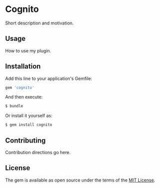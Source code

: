 # Cognito
Short description and motivation.

## Usage
How to use my plugin.

## Installation
Add this line to your application's Gemfile:

```ruby
gem 'cognito'
```

And then execute:
```bash
$ bundle
```

Or install it yourself as:
```bash
$ gem install cognito
```

## Contributing
Contribution directions go here.

## License
The gem is available as open source under the terms of the [MIT License](http://opensource.org/licenses/MIT).
